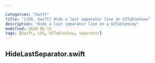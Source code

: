 ```yaml
---

categories: "Swift"
title: "[iOS, Swift] Hide a last separator line on UITableView"
description: "Hide a last separator line on a UITableView"
modified: 2020-06-12
tags: [Swift, iOS, UITableView, separator]
---
```


## HideLastSeparator.swift
<script src="https://gist.github.com/tigi44/3f14bf65953b000a70f47044e4d79bed.js"></script>
